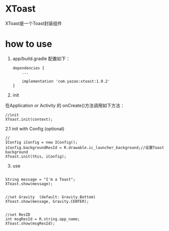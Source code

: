 # XToast
XToast是一个Toast封装组件

# how to use

1. app/build.gradle 配置如下：
   
   ```
   dependencies {
       ...
   
       implementation 'com.yazao:xtoast:1.0.2'
   }
   ```

   
2. init

在Application or Activity 的 onCreate()方法调用如下方法：

```
//init
XToast.init(context);

```

2.1 init with Config (optional)

```
//
IConfig iConfig = new IConfig();
iConfig.backgroundResId = R.drawable.ic_launcher_background;//设置Toast background 
XToast.init(this, iConfig);
```

3. use
```

String message = "I'm a Toast";
XToast.show(message);


//set Gravity  (default: Gravity.Bottom)
XToast.show(message, Gravity.CENTER);


//set ResID
int msgResId = R.string.app_name;
XToast.show(msgResId);

```